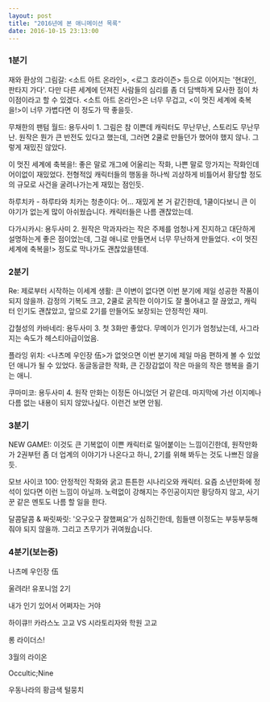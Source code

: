```yaml
---
layout: post
title: "2016년에 본 애니메이션 목록"
date: 2016-10-15 23:13:00
---
```


### 1분기

재와 환상의 그림갈: <소트 아트 온라인>, <로그 호라이즌> 등으로 이어지는 '현대인, 판타지 가다'. 다만 다른 세계에 던져진 사람들의 심리를 좀 더 담백하게 묘사한 점이 차이점이라고 할 수 있겠다. <소트 아트 온라인>은 너무 무겁고, <이 멋진 세계에 축복을!>이 너무 가볍다면 이 정도가 딱 좋을듯.

무채한의 팬텀 월드: 용두사미 1. 그림은 참 이쁜데 캐릭터도 무난무난, 스토리도 무난무난. 원작은 뭔가 큰 반전도 있다고 했는데, 그러면 2쿨로 만들던가 했어야 했지 않나. 그렇게 재밌진 않았다.

이 멋진 세계에 축복을!: 좋은 말로 개그에 어울리는 작화, 나쁜 말로 망가지는 작화인데 어이없이 재밌었다. 전형적읹 캐릭터들의 행동을 하나씩 괴상하게 비틀어서 황당할 정도의 규모로 사건을 굴려나가는게 재밌는 점인듯.

하루치카 - 하루타와 치카는 청춘이다: 어... 재밌게 본 거 같긴한데, 1쿨이다보니 큰 이야기가 없는게 많이 아쉬웠습니다. 캐릭터들은 나름 괜찮았는데.

다가시카시: 용두사미 2. 원작은 막과자라는 작은 주제를 엄청나게 진지하고 대단하게 설명하는게 좋은 점이었는데, 그걸 애니로 만들면서 너무 무난하게 만들었다. <이 멋진 세계에 축복을!> 정도로 막나가도 괜찮았을텐데.

### 2분기

Re: 제로부터 시작하는 이세계 생활: 큰 이변이 없다면 이번 분기에 제일 성공한 작품이 되지 않을까. 감정의 기복도 크고, 2쿨로 굵직한 이야기도 잘 풀어내고 잘 끊었고, 캐릭터 인기도 괜찮았고, 앞으로 2기를 만들어도 보장되는 안정적인 재미.

갑철성의 카바네리: 용두사미 3. 첫 3화만 좋았다. 무메이가 인기가 엄청났는데, 사그라지는 속도가 헤스티아급이었음.

플라잉 위치: <나츠메 우인장 伍>가 없엇으면 이번 분기에 제일 마음 편하게 볼 수 있었던 애니가 될 수 있었다. 동글동글한 작화, 큰 긴장감없이 작은 마을의 작은 행복을 즐기는 애니.

쿠마미코: 용두사미 4. 원작 만화는 이정돈 아니었던 거 같은데. 마지막에 가선 이지메나 다름 없는 내용이 되지 않았나싶다. 이런건 보면 안됨.

### 3분기

NEW GAME!: 이것도 큰 기복없이 이쁜 캐릭터로 밀어붙이는 느낌이긴한데, 원작만화가 2권부턴 좀 더 업계의 이야기가 나온다고 하니, 2기를 위해 봐두는 것도 나쁘진 않을듯.

모브 사이코 100: 안정적인 작화와 굵고 튼튼한 시나리오와 캐릭터. 요즘 소년만화에 정석이 있다면 이런 느낌이 아닐까. 노력없이 강해지는 주인공이지만 황당하지 않고, 사기꾼 같은 멘토도 나름 할 일을 한다.

달콤달콤 & 짜릿짜릿: '오구오구 잘했쪄요'가 심하긴한데, 힘들땐 이정도는 부둥부둥해줘야 되지 않을까. 그리고 츠무기가 귀여웠습니다.

### 4분기(보는중)

나츠메 우인장 伍

울려라! 유포니엄 2기

내가 인기 있어서 어쩌자는 거야

하이큐!! 카라스노 고교 VS 시라토리자와 학원 고교

롱 라이더스!

3월의 라이온

Occultic;Nine

우동나라의 황금색 털뭉치
